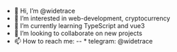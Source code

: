 - 👋 Hi, I’m @widetrace
- 👀 I’m interested in web-development, cryptocurrency
- 🌱 I’m currently learning TypeScript and vue3
- 💞️ I’m looking to collaborate on new projects
- 📫 How to reach me: 
--                     * telegram: @widetrace

<!---
widetrace/widetrace is a ✨ special ✨ repository because its `README.md` (this file) appears on your GitHub profile.
You can click the Preview link to take a look at your changes.
--->
